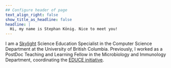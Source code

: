```yaml
---
## Configure header of page
text_align_right: false
show_title_as_headline: false
headline: |
  Hi, my name is Stephan König. Nice to meet you!
---
```


<!-- This is a subheadline -->
I am a [Skylight](https://skylight.science.ubc.ca) Science Education Specialist in the Computer Science Department at the University of British Columbia. Previously, I worked as a PostDoc Teaching and Learning Fellow in the Microbiology and Immunology Department, coordinating the [EDUCE initiative](https://educe-ubc.github.io).
